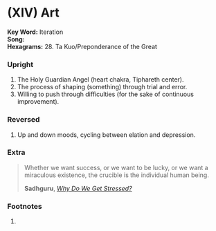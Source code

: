 # (XIV) Art

**Key Word:** Iteration  
**Song:**   
**Hexagrams:** 28. Ta Kuo/Preponderance of the Great



### Upright

1) The Holy Guardian Angel (heart chakra, Tiphareth center).
2) The process of shaping (something) through trial and error.
3) Willing to push through difficulties (for the sake of continuous improvement).



### Reversed

1) Up and down moods, cycling between elation and depression.



### Extra

>Whether we want success, or we want to be lucky, or we want a miraculous existence, the crucible is the individual human being.
>
>**Sadhguru**, [*Why Do We Get Stressed?*](https://www.youtube.com/shorts/eCWTImz6Dis)



### Footnotes

1. 


